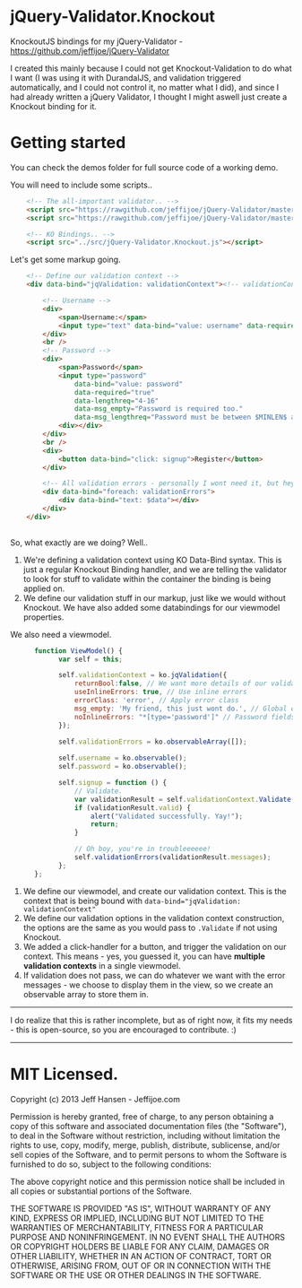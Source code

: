 jQuery-Validator.Knockout
=========================

KnockoutJS bindings for my jQuery-Validator - https://github.com/jeffijoe/jQuery-Validator

I created this mainly because I could not get Knockout-Validation to do what
I want (I was using it with DurandalJS, and validation triggered automatically, and
I could not control it, no matter what I did), and since I had already written
a jQuery Validator, I thought I might aswell just create a Knockout binding for it.

Getting started
===============

You can check the demos folder for full source code of a working demo.

You will need to include some scripts..

```html
    <!-- The all-important validator.. -->
    <script src="https://rawgithub.com/jeffijoe/jQuery-Validator/master/Src/jQuery.Validator.js"></script>
    <script src="https://rawgithub.com/jeffijoe/jQuery-Validator/master/Src/jQuery.IsEmpty.js"></script>

    <!-- KO Bindings.. -->
    <script src="../src/jQuery-Validator.Knockout.js"></script>
```

Let's get some markup going.

```html
    <!-- Define our validation context -->
    <div data-bind="jqValidation: validationContext"><!-- validationContext is the property in the current binding context (currently the root viewmodel) -->

        <!-- Username -->
        <div>
            <span>Username:</span>
            <input type="text" data-bind="value: username" data-required="true" />
        </div>
        <br />
        <!-- Password -->
        <div>
            <span>Password</span>
            <input type="password" 
                data-bind="value: password" 
                data-required="true" 
                data-lengthreq="4-16" 
                data-msg_empty="Password is required too."
                data-msg_lengthreq="Password must be between $MINLEN$ and $MAXLEN$ characters long." />
            <div></div>
        </div>
        <br />
        <div>
            <button data-bind="click: signup">Register</button>
        </div>

        <!-- All validation errors - personally I wont need it, but hey.. -->
        <div data-bind="foreach: validationErrors">
            <div data-bind="text: $data"></div>
        </div>
    </div>
    
```

So, what exactly are we doing? Well..

  1. We're defining a validation context using KO Data-Bind syntax.
     This is just a regular Knockout Binding handler, and we are
     telling the validator to look for stuff to validate within the container the binding is being applied on.
  2. We define our validation stuff in our markup, just like we would without Knockout.
     We have also added some databindings for our viewmodel properties.

We also need a viewmodel.

```javascript
      function ViewModel() {
            var self = this;

            self.validationContext = ko.jqValidation({
                returnBool:false, // We want more details of our validation result.
                useInlineErrors: true, // Use inline errors
                errorClass: 'error', // Apply error class
                msg_empty: 'My friend, this just wont do.', // Global empty message.
                noInlineErrors: "*[type='password']" // Password fields should not show inline errors.
            });
            
            self.validationErrors = ko.observableArray([]);

            self.username = ko.observable();
            self.password = ko.observable();

            self.signup = function () {
                // Validate.
                var validationResult = self.validationContext.Validate();
                if (validationResult.valid) {
                    alert("Validated successfully. Yay!");
                    return;
                }

                // Oh boy, you're in troubleeeeee!
                self.validationErrors(validationResult.messages);
            };
      };
```

  1. We define our viewmodel, and create our validation context. This is the context that is being bound with `data-bind="jqValidation: validationContext"`
  2. We define our validation options in the validation context construction, the options are the same as you would pass to `.Validate` if not using Knockout.
  3. We added a click-handler for a button, and trigger the validation on our context. This means - yes, you guessed it, you can have **multiple validation contexts** in a single viewmodel.
  4. If validation does not pass, we can do whatever we want with the error messages - we choose to display them in the view, so we create an observable array to store them in.

------

I do realize that this is rather incomplete, but as of right now, it fits my needs - this is open-source, so you are encouraged to contribute. :)

------

MIT Licensed.
=============

Copyright (c) 2013 Jeff Hansen - Jeffijoe.com

Permission is hereby granted, free of charge, to any person obtaining a copy of this software and associated documentation files (the "Software"), to deal in the Software without restriction, including without limitation the rights to use, copy, modify, merge, publish, distribute, sublicense, and/or sell copies of the Software, and to permit persons to whom the Software is furnished to do so, subject to the following conditions:

The above copyright notice and this permission notice shall be included in all copies or substantial portions of the Software.

THE SOFTWARE IS PROVIDED "AS IS", WITHOUT WARRANTY OF ANY KIND, EXPRESS OR IMPLIED, INCLUDING BUT NOT LIMITED TO THE WARRANTIES OF MERCHANTABILITY, FITNESS FOR A PARTICULAR PURPOSE AND NONINFRINGEMENT. IN NO EVENT SHALL THE AUTHORS OR COPYRIGHT HOLDERS BE LIABLE FOR ANY CLAIM, DAMAGES OR OTHER LIABILITY, WHETHER IN AN ACTION OF CONTRACT, TORT OR OTHERWISE, ARISING FROM, OUT OF OR IN CONNECTION WITH THE SOFTWARE OR THE USE OR OTHER DEALINGS IN THE SOFTWARE.
